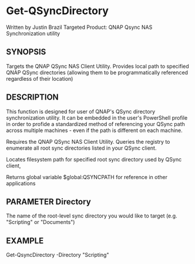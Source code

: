 # Get-QSyncDirectory
Written by Justin Brazil
Targeted Product:  QNAP Qsync NAS Synchronization utility

## SYNOPSIS

Targets the QNAP QSync NAS Client Utility.  Provides local path to specified QNAP QSync directories (allowing them to be programmatically referenced regardless of their location)
	
## DESCRIPTION

This function is designed for user of QNAP's QSync directory synchronization utility.  It can be embedded in the user's PowerShell profile in order to profide a standardized method of referencing your QSync path across multiple machines - even if the path is different on each machine.
		
Requires the QNAP QSync NAS Client Utility.  Queries the registry to enumerate all root sync directories listed in your QSync client.
		
Locates filesystem path for specified root sync directory used by QSync client, 

Returns global variable $global:QSYNCPATH for reference in other applications
	
## PARAMETER Directory

The name of the root-level sync directory you would like to target (e.g. "Scripting" or "Documents")
	
## EXAMPLE

Get-QsyncDirectory -Directory "Scripting"

